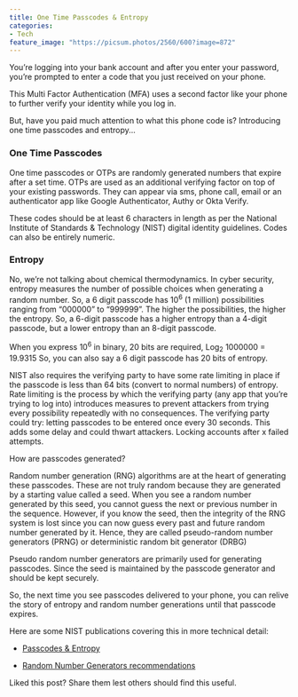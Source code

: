 ```yaml
---
title: One Time Passcodes & Entropy
categories:
- Tech
feature_image: "https://picsum.photos/2560/600?image=872"
---
```


You’re logging into your bank account and after you enter your password, you’re prompted to enter a code that you just received on your phone.


This Multi Factor Authentication (MFA) uses a second factor like your phone to further verify your identity while you log in.

But, have you paid much attention to what this phone code is? Introducing one time passcodes and entropy...

### One Time Passcodes

One time passcodes or OTPs are randomly generated numbers that expire after a set time. OTPs are used as an additional verifying factor on top of your existing passwords. They can appear via sms, phone call, email or an authenticator app like Google Authenticator, Authy or Okta Verify.

These codes should be at least 6 characters in length as per the National Institute of Standards & Technology (NIST) digital identity guidelines. Codes can also be entirely numeric.

### Entropy

No, we’re not talking about chemical thermodynamics. In cyber security, entropy measures the number of possible choices when generating a random number. So, a 6 digit passcode has 10<sup>6</sup> (1 million) possibilities ranging from “000000” to “999999”.
The higher the possibilities, the higher the entropy. So, a 6-digit passcode has a higher entropy than a 4-digit passcode, but a lower entropy than an 8-digit passcode.

When you express 10<sup>6</sup> in binary, 20 bits are required,
Log<sub>2</sub> 1000000 = 19.9315
So, you can also say a 6 digit passcode has 20 bits of entropy.

NIST also requires the verifying party to have some rate limiting in place if the passcode is less than 64 bits (convert to normal numbers) of entropy. Rate limiting is the process by which the verifying party (any app that you’re trying to log into) introduces measures to prevent attackers from trying every possibility repeatedly with no consequences.
The verifying party could try: 
letting passcodes to be entered once every 30 seconds. This adds some delay and could thwart attackers.
Locking accounts after x failed attempts.


How are passcodes generated? 


Random number generation (RNG) algorithms are at the heart of generating these passcodes. These are not truly random because they are generated by a starting value called a seed. 
When you see a random number generated by this seed, you cannot guess the next or previous number in the sequence. However, if you know the seed, then the integrity of the RNG system is lost since you can now guess every past and future random number generated by it.
Hence, they are called pseudo-random number generators (PRNG) or deterministic random bit generator (DRBG)

Pseudo random number generators are primarily used for generating passcodes. Since the seed is maintained by the passcode generator and should be kept securely.

So, the next time you see passcodes delivered to your phone, you can relive the story of entropy and random number generations until that passcode expires.

Here are some NIST publications covering this in more technical detail:

* [Passcodes & Entropy](https://pages.nist.gov/800-63-3/sp800-63b.html#appA)

* [Random Number Generators recommendations](https://nvlpubs.nist.gov/nistpubs/SpecialPublications/NIST.SP.800-90Ar1.pdf)


Liked this post? Share them lest others should find this useful.

